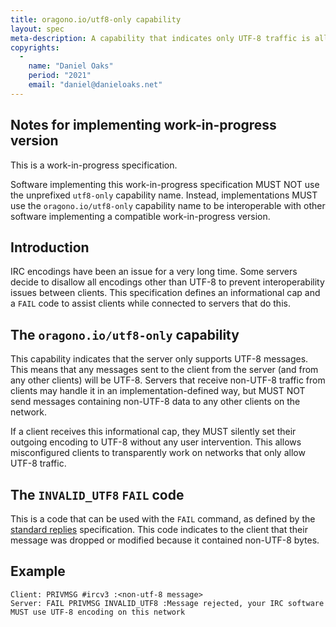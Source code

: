 ```yaml
---
title: oragono.io/utf8-only capability
layout: spec
meta-description: A capability that indicates only UTF-8 traffic is allowed.
copyrights:
  -
    name: "Daniel Oaks"
    period: "2021"
    email: "daniel@danieloaks.net"
---
```

## Notes for implementing work-in-progress version
This is a work-in-progress specification.

Software implementing this work-in-progress specification MUST NOT use the unprefixed `utf8-only` capability name. Instead, implementations MUST use the `oragono.io/utf8-only` capability name to be interoperable with other software implementing a compatible work-in-progress version.


## Introduction
IRC encodings have been an issue for a very long time. Some servers decide to disallow all encodings other than UTF-8 to prevent interoperability issues between clients. This specification defines an informational cap and a `FAIL` code to assist clients while connected to servers that do this.

## The `oragono.io/utf8-only` capability
This capability indicates that the server only supports UTF-8 messages. This means that any messages sent to the client from the server (and from any other clients) will be UTF-8. Servers that receive non-UTF-8 traffic from clients may handle it in an implementation-defined way, but MUST NOT send messages containing non-UTF-8 data to any other clients on the network.

If a client receives this informational cap, they MUST silently set their outgoing encoding to UTF-8 without any user intervention. This allows misconfigured clients to transparently work on networks that only allow UTF-8 traffic.

## The `INVALID_UTF8` `FAIL` code
This is a code that can be used with the `FAIL` command, as defined by the [standard replies](https://ircv3.net/specs/extensions/standard-replies) specification. This code indicates to the client that their message was dropped or modified because it contained non-UTF-8 bytes.

## Example

```
Client: PRIVMSG #ircv3 :<non-utf-8 message>
Server: FAIL PRIVMSG INVALID_UTF8 :Message rejected, your IRC software MUST use UTF-8 encoding on this network
```
